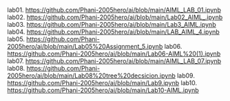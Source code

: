 lab01. https://github.com/Phani-2005hero/ai/blob/main/AIML_LAB_01.ipynb
lab02. https://github.com/Phani-2005hero/ai/blob/main/Lab02_AIML_.ipynb
lab03. https://github.com/Phani-2005hero/ai/blob/main/Lab3_AIML.ipynb
lab04. https://github.com/Phani-2005hero/ai/blob/main/LAB_AIML_4.ipynb
lab05. https://github.com/Phani-2005hero/ai/blob/main/Lab05%20Assignment_5.ipynb
lab06. https://github.com/Phani-2005hero/ai/blob/main/Lab06-AIML%20(1).ipynb
lab07. https://github.com/Phani-2005hero/ai/blob/main/AIML_LAB_07.ipynb
lab08. https://github.com/Phani-2005hero/ai/blob/main/Lab08%20tree%20decsicion.ipynb
lab09. https://github.com/Phani-2005hero/ai/blob/main/Lab9.ipynb
lab10. https://github.com/Phani-2005hero/ai/blob/main/Lab10-AIML.ipynb
